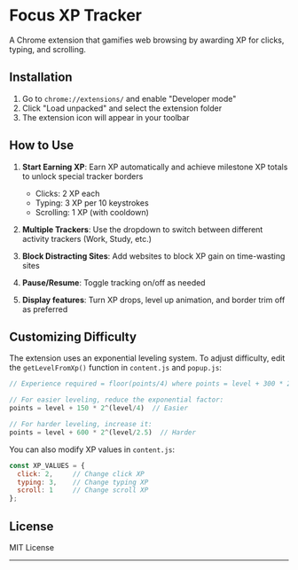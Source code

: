 # Focus XP Tracker

A Chrome extension that gamifies web browsing by awarding XP for clicks, typing, and scrolling.

## Installation

1. Go to `chrome://extensions/` and enable "Developer mode"
2. Click "Load unpacked" and select the extension folder
3. The extension icon will appear in your toolbar

## How to Use

1. **Start Earning XP**: Earn XP automatically and achieve milestone XP totals to unlock special tracker borders
   - Clicks: 2 XP each
   - Typing: 3 XP per 10 keystrokes  
   - Scrolling: 1 XP (with cooldown)

2. **Multiple Trackers**: Use the dropdown to switch between different activity trackers (Work, Study, etc.)

3. **Block Distracting Sites**: Add websites to block XP gain on time-wasting sites

4. **Pause/Resume**: Toggle tracking on/off as needed

5. **Display features**: Turn XP drops, level up animation, and border trim off as preferred

## Customizing Difficulty

The extension uses an exponential leveling system. To adjust difficulty, edit the `getLevelFromXp()` function in `content.js` and `popup.js`:

```javascript
// Experience required = floor(points/4) where points = level + 300 * 2^(level/3)

// For easier leveling, reduce the exponential factor:
points = level + 150 * 2^(level/4)  // Easier

// For harder leveling, increase it:
points = level + 600 * 2^(level/2.5)  // Harder
```

You can also modify XP values in `content.js`:
```javascript
const XP_VALUES = {
  click: 2,     // Change click XP
  typing: 3,    // Change typing XP
  scroll: 1     // Change scroll XP
};
```

## License

MIT License

---
